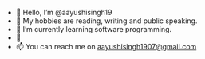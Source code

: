 - 👋 Hello, I’m @aayushisingh19
- 👀 My hobbies are reading, writing and public speaking.
- 🌱 I’m currently learning software programming.
- 💞️ 
- 📫 You can reach me on aayushisingh1907@gmail.com

<!---
aayushisingh19/aayushisingh19 is a ✨ special ✨ repository because its `README.md` (this file) appears on your GitHub profile.
You can click the Preview link to take a look at your changes.
--->
